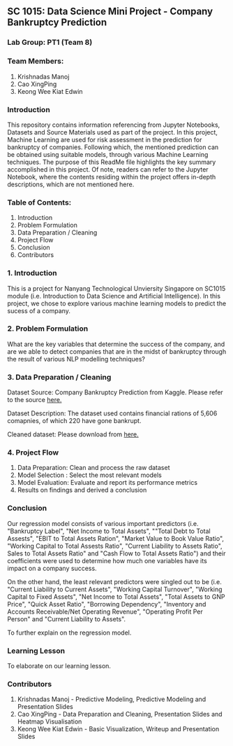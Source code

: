 ## SC 1015: Data Science Mini Project - Company Bankruptcy Prediction

### Lab Group: PT1 (Team 8)

### Team Members: 

1.  Krishnadas Manoj
2.  Cao XingPing
3.  Keong Wee Kiat Edwin

### Introduction

This repository contains information referencing from Jupyter Notebooks, Datasets and Source Materials used as part of the project. In this project, Machine Learning are used for risk assessment in the prediction for bankruptcy of companies. Following which, the mentioned prediction can be obtained using suitable models, through various Machine Learning techniques. The purpose of this ReadMe file highlights the key summary accomplished in this project. Of note, readers can refer to the Jupyter Notebook, where the contents residing within the project offers in-depth descriptions, which are not mentioned here.

### Table of Contents:

1.  Introduction
2.  Problem Formulation
3.  Data Preparation / Cleaning
4.  Project Flow
5.  Conclusion
6.  Contributors

### 1.  Introduction

This is a project for Nanyang Technological Unviersity Singapore on SC1015 module (i.e. Introduction to Data Science and Artificial Intelligence). In this project, we chose to explore various machine learning models to predict the sucess of a company. 

### 2.  Problem Formulation

What are the key variables that determine the success of the company, and are we able to detect companies that are in the midst of bankruptcy through the result of various NLP modelling techniques?

### 3.  Data Preparation / Cleaning

Dataset Source: Company Bankruptcy Prediction from Kaggle. Please refer to the source [here.](https://www.kaggle.com/datasets/fedesoriano/company-bankruptcy-prediction)

Dataset Description: The dataset used contains financial rations of 5,606 comapnies, of which 220 have gone bankrupt.

Cleaned dataset: Please download from [here.](https://github.com/zentorno365/Company-Bankruptcy-Prediction-Mini-Project-DSAI/blob/main/Data_Source%20(cleaned)/data.csv)

### 4.  Project Flow

1.  Data Preparation: Clean and process the raw dataset
2.  Model Selection : Select the most relevant models
3.  Model Evaluation: Evaluate and report its performance metrics
4.  Results on findings and derived a conclusion

### Conclusion

Our regression model consists of various important predictors (i.e. "Bankruptcy Label", "Net Income to Total Assets", ""Total Debt to Total Assests", "EBIT to Total Assets Ration", "Market Value to Book Value Ratio", "Working Capital to Total Assests Ratio", "Current Liability to Assets Ratio", Sales to Total Assets Ratio" and "Cash Flow to Total Assets Ratio") and their coefficients were used to determine how much one variables have its impact on a company success.

On the other hand, the least relevant predictors were singled out to be (i.e. "Current Liability to Current Assets", "Working Capital Turnover", "Working Capital to Fixed Assets", "Net Income to Total Assets", "Total Assets to GNP Price", "Quick Asset Ratio", "Borrowing Dependency", "Inventory and Accounts Receivable/Net Operating Revenue", "Operating Profit Per Person" and "Current Liability to Assets".

To further explain on the regression model.

### Learning Lesson

To elaborate on our learning lesson.

### Contributors

1.  Krishnadas Manoj - Predictive Modeling, Predictive Modeling and Presentation Slides
2.  Cao XingPing - Data Preparation and Cleaning, Presentation Slides and Heatmap Visualisation
3.  Keong Wee Kiat Edwin - Basic Visualization, Writeup and Presentation Slides
